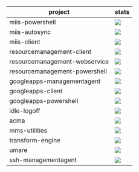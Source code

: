 | project | stats |
| --- | --- |
| miis-powershell | ![](https://img.shields.io/github/downloads/lithnet/miis-powershell/total.svg?maxAge=2592000) |
| miis-autosync | ![](https://img.shields.io/github/downloads/lithnet/miis-autosync/total.svg?maxAge=2592000) |
| miis-client | ![](https://img.shields.io/github/downloads/lithnet/miis-client/total.svg?maxAge=2592000) |
| resourcemanagement-client | ![](https://img.shields.io/github/downloads/lithnet/resourcemanagement-client/total.svg?maxAge=2592000) |
| resourcemanagement-webservice | ![](https://img.shields.io/github/downloads/lithnet/resourcemanagement-webservice/total.svg?maxAge=2592000) |
| resourcemanagement-powershell | ![](https://img.shields.io/github/downloads/lithnet/resourcemanagement-powershell/total.svg?maxAge=2592000) |
| googleapps-managementagent  | ![](https://img.shields.io/github/downloads/lithnet/googleapps-managementagent/total.svg?maxAge=2592000) |
| googleapps-client  | ![](https://img.shields.io/github/downloads/lithnet/googleapps-client/total.svg?maxAge=2592000) |
| googleapps-powershell  | ![](https://img.shields.io/github/downloads/lithnet/googleapps-powershell/total.svg?maxAge=2592000) |
| idle-logoff | ![](https://img.shields.io/github/downloads/lithnet/idle-logoff/total.svg?maxAge=2592000) | 
| acma | ![](https://img.shields.io/github/downloads/lithnet/acma/total.svg?maxAge=2592000) | 
| mms-utilities | ![](https://img.shields.io/github/downloads/lithnet/mms-utilities/total.svg?maxAge=2592000) | 
| transform-engine | ![](https://img.shields.io/github/downloads/lithnet/transform-engine/total.svg?maxAge=2592000) | 
| umare | ![](https://img.shields.io/github/downloads/lithnet/umare/total.svg?maxAge=2592000) | 
| ssh-managementagent | ![](https://img.shields.io/github/downloads/lithnet/ssh-managementagent/total.svg?maxAge=2592000) | 

